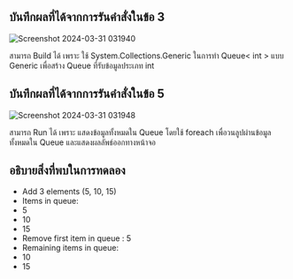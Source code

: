 ## บันทึกผลที่ได้จากการรันคำสั่งในข้อ 3

![Screenshot 2024-03-31 031940](https://github.com/ironmanwin1/03376836-OOP-2566-Lab-14/assets/144198724/5f3de18a-3f09-4dfb-a132-62897e194994)


สามารถ Build ได้ เพราะ ใช้ System.Collections.Generic ในการทำ Queue< int > แบบ Generic เพื่อสร้าง Queue ที่รับข้อมูลประเภท int

## บันทึกผลที่ได้จากการรันคำสั่งในข้อ 5

![Screenshot 2024-03-31 031948](https://github.com/ironmanwin1/03376836-OOP-2566-Lab-14/assets/144198724/02f2471b-6753-4138-be0c-da7e4f6cb552)


สามารถ Run ได้ เพราะ แสดงข้อมูลทั้งหมดใน Queue โดยใช้ foreach เพื่อวนลูปผ่านข้อมูลทั้งหมดใน Queue และแสดงผลลัพธ์ออกทางหน้าจอ

## อธิบายสิ่งที่พบในการทดลอง

- Add 3 elements (5, 10, 15)            
- Items in queue:
- 5
- 10
- 15                
- Remove first item in queue : 5                        
- Remaining items in queue:
- 10
- 15
